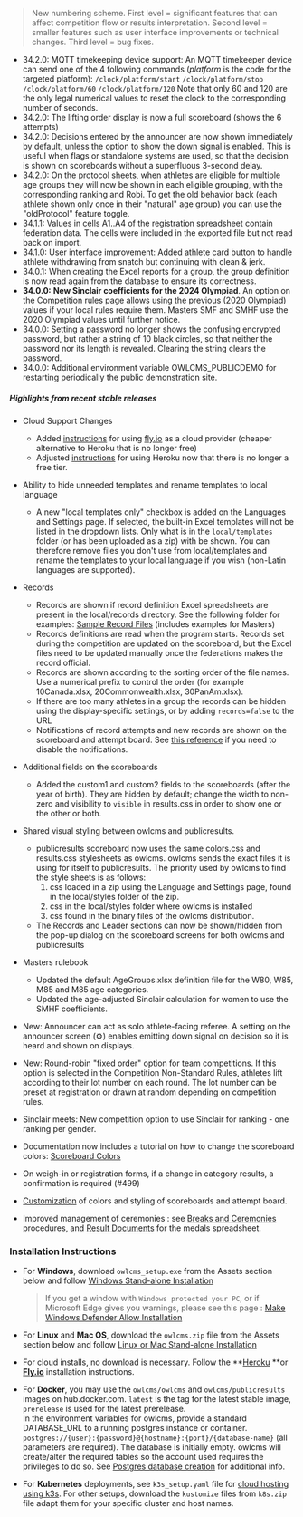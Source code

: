 > New numbering scheme.  First level = significant features that can affect competition flow or results interpretation.  Second level = smaller features such as user interface improvements or technical changes.  Third level = bug fixes.

- 34.2.0: MQTT timekeeping device support: An MQTT timekeeper device can send one of the 4 following commands (*platform* is the code for the targeted platform): `/clock/platform/start` `/clock/platform/stop` `/clock/platform/60` `/clock/platform/120`
  Note that only 60 and 120 are the only legal numerical values to reset the clock to the corresponding number of seconds.
- 34.2.0: The lifting order display is now a full scoreboard (shows the 6 attempts)
- 34.2.0: Decisions entered by the announcer are now shown immediately by default, unless the option to show the down signal is enabled.  This is useful when flags or standalone systems are used, so that the decision is shown on scoreboards without a superfluous 3-second delay.
- 34.2.0: On the protocol sheets, when athletes are eligible for multiple age groups they will now be shown in each eligible grouping, with the corresponding ranking and Robi.  To get the old behavior back (each athlete shown only once in their "natural" age group) you can use the "oldProtocol" feature toggle.
- 34.1.1: Values in cells A1..A4 of the registration spreadsheet contain federation data. The cells were included in the exported file but not read back on import.
- 34.1.0:  User interface improvement: Added athlete card button to handle athlete withdrawing from snatch but continuing with clean & jerk.
- 34.0.1: When creating the Excel reports for a group, the group definition is now read again from the database to ensure its correctness.
- **34.0.0:** **New Sinclair coefficients for the 2024 Olympiad**.  An option on the Competition rules page allows using the previous (2020 Olympiad) values if your local rules require them.  Masters SMF and SMHF use the 2020 Olympiad values until further notice.
- 34.0.0: Setting a password no longer shows the confusing encrypted password, but rather a string of 10 black circles, so that neither the password nor its length is revealed.  Clearing the string clears the password.
- 34.0.0: Additional environment variable OWLCMS_PUBLICDEMO for restarting periodically the public demonstration site.

##### Highlights from recent stable releases

- Cloud Support Changes
  - Added [instructions](https://owlcms.github.io/owlcms4-prerelease/#/Fly) for using [fly.io](https://fly.io) as a cloud provider (cheaper alternative to Heroku that is no longer free)
  - Adjusted [instructions](https://owlcms.github.io/owlcms4-prerelease/#/Heroku) for using Heroku now that there is no longer a free tier.
- Ability to hide unneeded templates and rename templates to local language
  - A new "local templates only" checkbox is added on the Languages and Settings page. If selected, the built-in Excel templates will not be listed in the dropdown lists. Only what is in the `local/templates` folder (or has been uploaded as a zip) with be shown. You can therefore remove files you don't use from local/templates and rename the templates to your local language if you wish (non-Latin languages are supported).

- Records
  - Records are shown if record definition Excel spreadsheets are present in the local/records directory.  See the following folder for examples: [Sample Record Files](https://www.dropbox.com/sh/sbr804kqfwkgs6g/AAAEcT2sih9MmnrpYzkh6Erma?dl=0) (includes examples for Masters)
  - Records definitions are read when the program starts.  Records set during the competition are updated on the scoreboard, but the Excel files need to be updated manually once the federations makes the record official.
  - Records are shown according to the sorting order of the file names. Use a numerical prefix to control the order (for example 10Canada.xlsx, 20Commonwealth.xlsx, 30PanAm.xlsx).
  - If there are too many athletes in a group the records can be hidden using the display-specific settings, or by adding `records=false` to the URL
  - Notifications of record attempts and new records are shown on the scoreboard and attempt board. See [this reference](https://owlcms.github.io/owlcms4-prerelease/#/Styles#hiding-notifications) if you need to disable the notifications.
- Additional fields on the scoreboards
  - Added the custom1 and custom2 fields to the scoreboards (after the year of birth).  They are hidden by default; change the width to non-zero and visibility to `visible` in results.css in order to show one or the other or both.
- Shared visual styling between owlcms and publicresults.
  - publicresults scoreboard now uses the same colors.css and results.css stylesheets as owlcms.  owlcms sends the exact files it is using for itself to publicresults. The priority used by owlcms to find the style sheets is as follows:
    1. css loaded in a zip using the Language and Settings page, found in the local/styles folder of the zip.  
    2. css in the local/styles folder where owlcms is installed
    3. css found in the binary files of the owlcms distribution.
  - The Records and Leader sections can now be shown/hidden from the pop-up dialog on the scoreboard screens for both owlcms and publicresults
- Masters rulebook
  - Updated the default AgeGroups.xlsx definition file for the W80, W85, M85 and M85 age categories.
  - Updated the age-adjusted Sinclair calculation for women to use the SMHF coefficients.
- New: Announcer can act as solo athlete-facing referee. A setting on the announcer screen (⚙) enables emitting down signal on decision so it is heard and shown on displays.
- New: Round-robin "fixed order" option for team competitions.  If this option is selected in the Competition Non-Standard Rules, athletes lift according to their lot number on each round. The lot number can be preset at registration or drawn at random depending on competition rules.
- Sinclair meets: New competition option to use Sinclair for ranking - one ranking per gender. 
- Documentation now includes a tutorial on how to change the scoreboard colors: [Scoreboard Colors](https://owlcms.github.io/owlcms4-prerelease/#/Styles) 
- On weigh-in or registration forms, if a change in category results, a confirmation is required (#499)
- [Customization](https://owlcms.github.io/owlcms4-prerelease/#/UploadingLocalSettings) of colors and styling of scoreboards and attempt board. 
- Improved management of ceremonies : see [Breaks and Ceremonies](https://owlcms.github.io/owlcms4-prerelease/#/Breaks) procedures, and [Result Documents](https://owlcms.github.io/owlcms4-prerelease/#/Documents) for the medals spreadsheet.


### **Installation Instructions**

  - For **Windows**, download `owlcms_setup.exe` from the Assets section below and follow [Windows Stand-alone Installation](https://owlcms.github.io/owlcms4-prerelease/#/LocalWindowsSetup)

    > If you get a window with `Windows protected your PC`, or if Microsoft Edge gives you warnings, please see this page : [Make Windows Defender Allow Installation](https://owlcms.github.io/owlcms4-prerelease/#/DefenderOff)

  - For **Linux** and **Mac OS**, download the `owlcms.zip` file from the Assets section below and follow [Linux or Mac Stand-alone Installation](https://owlcms.github.io/owlcms4-prerelease/#/LocalLinuxMacSetup)

  - For cloud installs, no download is necessary. Follow the **[Heroku](Heroku) **or **[Fly.io](Fly)** installation instructions.

- For **Docker**, you may use the `owlcms/owlcms` and `owlcms/publicresults` images on hub.docker.com.  `latest` is the tag for the latest stable image, `prerelease` is used for the latest prerelease.  
  In the environment variables for owlcms, provide a standard DATABASE_URL to a running postgres instance or container. `postgres://{user}:{password}@{hostname}:{port}/{database-name}` (all parameters are required).
  The database is initially empty. owlcms will create/alter the required tables so the account used requires the privileges to do so. See [Postgres database creation](https://owlcms.github.io/owlcms4-prerelease/#/PostgreSQL?id=initial-configuration-of-postgresql) for additional info.

- For **Kubernetes** deployments, see `k3s_setup.yaml` file for [cloud hosting using k3s](https://owlcms.github.io/owlcms4-prerelease/#/DigitalOcean). For other setups, download the `kustomize` files from `k8s.zip` file adapt them for your specific cluster and host names. 

[//]: # "- 34.0.0: Release candidate ([definition](https://en.wikipedia.org/wiki/Software_release_life_cycle#Release_candidate)), usable in competitions."